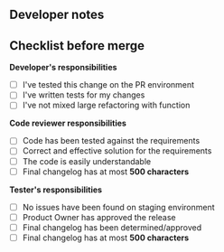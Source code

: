 ## Developer notes

## Checklist before merge

**Developer's responsibilities**
* [ ] I've tested this change on the PR environment
* [ ] I've written tests for my changes
* [ ] I've not mixed large refactoring with function

**Code reviewer responsibilities**
* [ ] Code has been tested against the requirements
* [ ] Correct and effective solution for the requirements
* [ ] The code is easily understandable
* [ ] Final changelog has at most **500 characters**

**Tester's responsibilities**
* [ ] No issues have been found on staging environment
* [ ] Product Owner has approved the release
* [ ] Final changelog has been determined/approved
* [ ] Final changelog has at most **500 characters**
